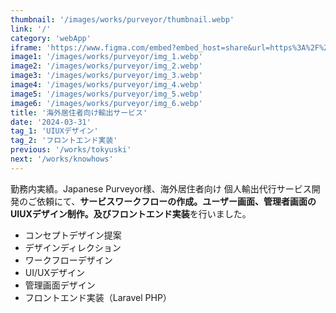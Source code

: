 ```yaml
---
thumbnail: '/images/works/purveyor/thumbnail.webp'
link: '/'
category: 'webApp'
iframe: 'https://www.figma.com/embed?embed_host=share&url=https%3A%2F%2Fwww.figma.com%2Fproto%2Fmh3aq0jdVHIx2KIybhjWA2%2FJapanese-Purveyor%3Fnode-id%3D327-9028%26t%3DvnVgbFxWs7k3ePeN-1%26scaling%3Dscale-down-width%26content-scaling%3Dfixed%26page-id%3D47%253A3%26starting-point-node-id%3D327%253A9028%26show-proto-sidebar%3D1'
image1: '/images/works/purveyor/img_1.webp'
image2: '/images/works/purveyor/img_2.webp'
image3: '/images/works/purveyor/img_3.webp'
image4: '/images/works/purveyor/img_4.webp'
image5: '/images/works/purveyor/img_5.webp'
image6: '/images/works/purveyor/img_6.webp'
title: '海外居住者向け輸出サービス'
date: '2024-03-31'
tag_1: 'UIUXデザイン'
tag_2: 'フロントエンド実装'
previous: '/works/tokyuski'
next: '/works/knowhows'
---
```


勤務内実績。Japanese Purveyor様、海外居住者向け 個人輸出代行サービス開発のご依頼にて、**サービスワークフローの作成。ユーザー画面、管理者画面のUIUXデザイン制作。**及び**フロントエンド実装**を行いました。

- コンセプトデザイン提案
- デザインディレクション
- ワークフローデザイン
- UI/UXデザイン
- 管理画面デザイン
- フロントエンド実装（Laravel PHP）